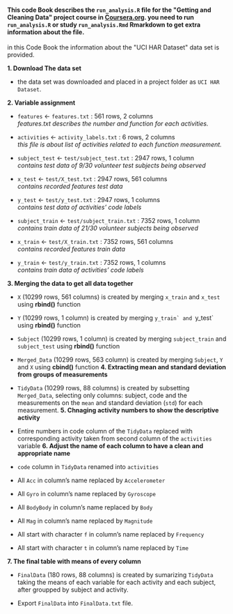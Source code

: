#### This code Book describes the `run_analysis.R` file for the **"Getting and Cleaning Data"** project course in [Coursera.org](https://www.coursera.org/learn/data-cleaning/home/info). you need to run `run_analysis.R` or study `run_analysis.Rmd` Rmarkdown to get extra information about the file.

in this Code Book the information about the "UCI HAR Dataset" data set is provided.

**1. Download The data set**

* the data set was downloaded and placed in a project folder as `UCI HAR Dataset`.

**2. Variable assignment**

* `features` <- `features.txt` : 561 rows, 2 columns <br/> *features.txt describes the number and function for each activities.*

* `activities` <- `activity_labels.txt` : 6 rows, 2 columns <br/> *this file is about list of activities related to each function measurement.*

* `subject_test` <- `test/subject_test.txt` : 2947 rows, 1 column <br/> *contains test data of 9/30 volunteer test subjects being observed*

* `x_test` <- `test/X_test.txt` : 2947 rows, 561 columns <br/> *contains recorded features test data*

* `y_test` <- `test/y_test.txt` : 2947 rows, 1 columns <br/> *contains test data of activities’ code labels*

* `subject_train` <- `test/subject_train.txt` : 7352 rows, 1 column <br/> *contains train data of 21/30 volunteer subjects being observed*

* `x_train` <- `test/X_train.txt` : 7352 rows, 561 columns <br/> *contains recorded features train data*

* `y_train` <- `test/y_train.txt` : 7352 rows, 1 columns <br/> *contains train data of activities’ code labels*

**3. Merging the data to get all data together**

* `X` (10299 rows, 561 columns) is created by merging `x_train` and `x_test` using **rbind()** function

* `Y` (10299 rows, 1 column) is created by merging ``y_train` and ``y_test` using **rbind()** function
* `Subject` (10299 rows, 1 column) is created by merging `subject_train` and `subject_test` using **rbind()** function
* `Merged_Data` (10299 rows, 563 column) is created by merging `Subject`, `Y` and `X` using **cbind()** function
**4. Extracting mean and standard deviation from groups of measurements**
* `TidyData` (10299 rows, 88 columns) is created by subsetting `Merged_Data`, selecting only columns: subject, code and the measurements on the `mean` and standard deviation (`std`) for each measurement.
**5. Chnaging activity numbers to show the descriptive activity**
* Entire numbers in code column of the `TidyData` replaced with corresponding activity taken from second column of the `activities` variable
**6. Adjust the name of each column to have a clean and appropriate name**
* `code` column in `TidyData` renamed into `activities`

* All `Acc` in column’s name replaced by `Accelerometer`

* All `Gyro` in column’s name replaced by `Gyroscope`

* All `BodyBody` in column’s name replaced by `Body`

* All `Mag` in column’s name replaced by `Magnitude`

* All start with character `f` in column’s name replaced by `Frequency`

* All start with character `t` in column’s name replaced by `Time`


**7. The final table with means of every column**

* `FinalData` (180 rows, 88 columns) is created by sumarizing `TidyData` taking the means of each variable for each activity and each subject, after groupped by subject and activity.

* Export `FinalData` into `FinalData.txt` file.
